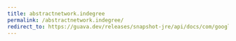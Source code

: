 ```yaml
---
title: abstractnetwork.indegree
permalink: /abstractnetwork.indegree/
redirect_to: https://guava.dev/releases/snapshot-jre/api/docs/com/google/common/graph/AbstractNetwork.html#inDegree-N-
---
```

